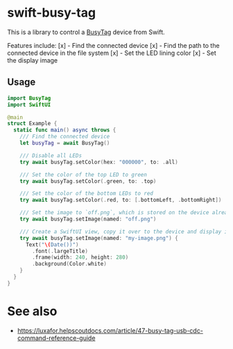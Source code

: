 # swift-busy-tag

This is a library to control a [BusyTag](https://www.busy-tag.com/) device from Swift.

Features include:
[x] - Find the connected device
[x] - Find the path to the connected device in the file system 
[x] - Set the LED lining color
[x] - Set the display image

## Usage
```swift
import BusyTag
import SwiftUI

@main
struct Example {
  static func main() async throws {
    /// Find the connected device
    let busyTag = await BusyTag()

    /// Disable all LEDs
    try await busyTag.setColor(hex: "000000", to: .all)

    /// Set the color of the top LED to green
    try await busyTag.setColor(.green, to: .top)

    /// Set the color of the bottom LEDs to red
    try await busyTag.setColor(.red, to: [.bottomLeft, .bottomRight])

    /// Set the image to `off.png`, which is stored on the device already
    try await busyTag.setImage(named: "off.png")

    /// Create a SwiftUI view, copy it over to the device and display it
    try await busyTag.setImage(named: "my-image.png") {
      Text("\(Date())")
        .font(.largeTitle)
        .frame(width: 240, height: 280)
        .background(Color.white)
    }
  }
}
```

# See also

* https://luxafor.helpscoutdocs.com/article/47-busy-tag-usb-cdc-command-reference-guide
